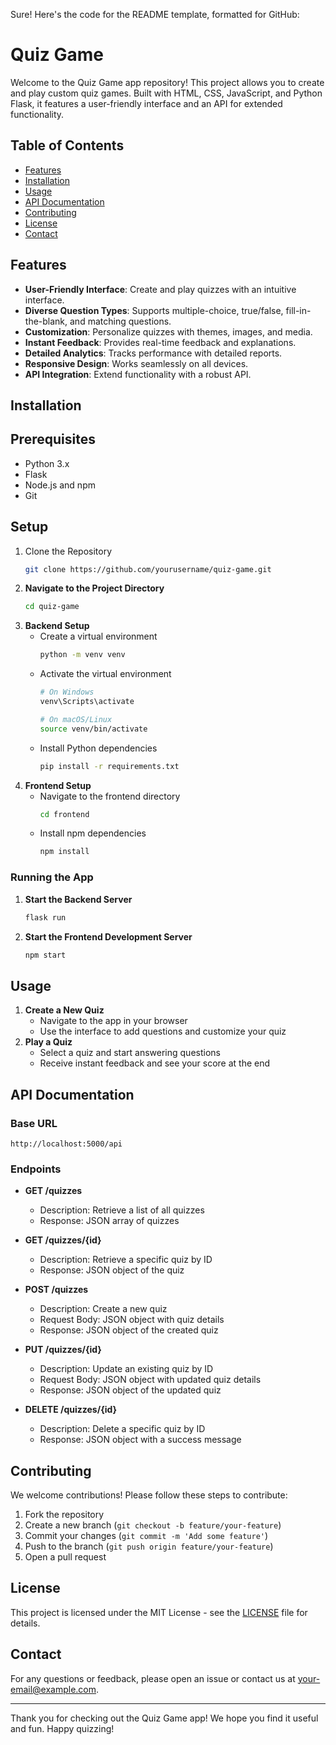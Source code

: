 Sure! Here's the code for the README template, formatted for GitHub:


# Quiz Game

Welcome to the Quiz Game app repository! This project allows you to create and play custom quiz games. Built with HTML, CSS, JavaScript, and Python Flask, it features a user-friendly interface and an API for extended functionality.

## Table of Contents

- [Features](#features)
- [Installation](#installation)
- [Usage](#usage)
- [API Documentation](#api-documentation)
- [Contributing](#contributing)
- [License](#license)
- [Contact](#contact)

## Features

- **User-Friendly Interface**: Create and play quizzes with an intuitive interface.
- **Diverse Question Types**: Supports multiple-choice, true/false, fill-in-the-blank, and matching questions.
- **Customization**: Personalize quizzes with themes, images, and media.
- **Instant Feedback**: Provides real-time feedback and explanations.
- **Detailed Analytics**: Tracks performance with detailed reports.
- **Responsive Design**: Works seamlessly on all devices.
- **API Integration**: Extend functionality with a robust API.

## Installation

## Prerequisites

- Python 3.x
- Flask
- Node.js and npm
- Git

## Setup

1. Clone the Repository
   ```sh
   git clone https://github.com/yourusername/quiz-game.git
   ```
2. **Navigate to the Project Directory**
   ```sh
   cd quiz-game
   ```
3. **Backend Setup**
   - Create a virtual environment
     ```sh
     python -m venv venv
     ```
   - Activate the virtual environment
     ```sh
     # On Windows
     venv\Scripts\activate

     # On macOS/Linux
     source venv/bin/activate
     ```
   - Install Python dependencies
     ```sh
     pip install -r requirements.txt
     ```
4. **Frontend Setup**
   - Navigate to the frontend directory
     ```sh
     cd frontend
     ```
   - Install npm dependencies
     ```sh
     npm install
     ```

### Running the App

1. **Start the Backend Server**
   ```sh
   flask run
   ```
2. **Start the Frontend Development Server**
   ```sh
   npm start
   ```

## Usage

1. **Create a New Quiz**
   - Navigate to the app in your browser
   - Use the interface to add questions and customize your quiz
2. **Play a Quiz**
   - Select a quiz and start answering questions
   - Receive instant feedback and see your score at the end

## API Documentation

### Base URL
```
http://localhost:5000/api
```

### Endpoints

- **GET /quizzes**
  - Description: Retrieve a list of all quizzes
  - Response: JSON array of quizzes

- **GET /quizzes/{id}**
  - Description: Retrieve a specific quiz by ID
  - Response: JSON object of the quiz

- **POST /quizzes**
  - Description: Create a new quiz
  - Request Body: JSON object with quiz details
  - Response: JSON object of the created quiz

- **PUT /quizzes/{id}**
  - Description: Update an existing quiz by ID
  - Request Body: JSON object with updated quiz details
  - Response: JSON object of the updated quiz

- **DELETE /quizzes/{id}**
  - Description: Delete a specific quiz by ID
  - Response: JSON object with a success message

## Contributing

We welcome contributions! Please follow these steps to contribute:

1. Fork the repository
2. Create a new branch (`git checkout -b feature/your-feature`)
3. Commit your changes (`git commit -m 'Add some feature'`)
4. Push to the branch (`git push origin feature/your-feature`)
5. Open a pull request

## License

This project is licensed under the MIT License - see the [LICENSE](LICENSE) file for details.

## Contact

For any questions or feedback, please open an issue or contact us at [your-email@example.com](mailto:your-email@example.com).

---

Thank you for checking out the Quiz Game app! We hope you find it useful and fun. Happy quizzing!
```
